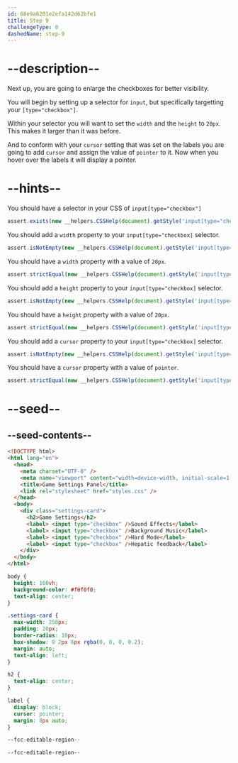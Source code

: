 ```yaml
---
id: 68e9a6201e2efa142d62bfe1
title: Step 9
challengeType: 0
dashedName: step-9
---
```


# --description--

Next up, you are going to enlarge the checkboxes for better visibility.

You will begin by setting up a selector for `input`, but specifically targetting your `[type="checkbox"]`.

Within your selector you will want to set the `width` and the `height` to `20px`. This makes it larger than it was before.

And to conform with your `cursor` setting that was set on the labels you are going to add `cursor` and assign the value of `pointer` to it. Now when you hover over the labels it will display a pointer.

# --hints--

You should have a selector in your CSS of `input[type="checkbox"]`

```js
assert.exists(new __helpers.CSSHelp(document).getStyle('input[type="checkbox"]'));
```

You should add a `width` property to your `input[type="checkbox]` selector.

```js
assert.isNotEmpty(new __helpers.CSSHelp(document).getStyle('input[type="checkbox"]')?.width);
```

You should have a `width` property with a value of `20px`.

```js
assert.strictEqual(new __helpers.CSSHelp(document).getStyle('input[type="checkbox"]')?.width, "20px");
```

You should add a `height` property to your `input[type="checkbox]` selector.

```js
assert.isNotEmpty(new __helpers.CSSHelp(document).getStyle('input[type="checkbox"]')?.height);
```

You should have a `height` property with a value of `20px`.

```js
assert.strictEqual(new __helpers.CSSHelp(document).getStyle('input[type="checkbox"]')?.height, "20px");
```

You should add a `cursor` property to your `input[type="checkbox]` selector.

```js
assert.isNotEmpty(new __helpers.CSSHelp(document).getStyle('input[type="checkbox"]')?.cursor);
```

You should have a `cursor` property with a value of `pointer`.

```js
assert.strictEqual(new __helpers.CSSHelp(document).getStyle('input[type="checkbox"]')?.cursor, "pointer");
```

# --seed--

## --seed-contents--

```html
<!DOCTYPE html>
<html lang="en">
  <head>
    <meta charset="UTF-8" />
    <meta name="viewport" content="width=device-width, initial-scale=1.0" />
    <title>Game Settings Panel</title>
    <link rel="stylesheet" href="styles.css" />
  </head>
  <body>
    <div class="settings-card">
      <h2>Game Settings</h2>
      <label> <input type="checkbox" />Sound Effects</label>
      <label> <input type="checkbox" />Background Music</label>
      <label> <input type="checkbox" />Hard Mode</label>
      <label> <input type="checkbox" />Hepatic feedback</label>
    </div>
  </body>
</html>
```

```css
body {
  height: 100vh;
  background-color: #f0f0f0;
  text-align: center;
}

.settings-card {
  max-width: 250px;
  padding: 20px;
  border-radius: 10px;
  box-shadow: 0 2px 6px rgba(0, 0, 0, 0.2);
  margin: auto;
  text-align: left;
}

h2 {
  text-align: center;
}

label {
  display: block;
  cursor: pointer;
  margin: 8px auto;
}

--fcc-editable-region--

--fcc-editable-region--
```
